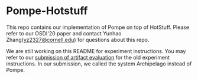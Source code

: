 # Pompe-Hotstuff

This repo contains our implementation of Pompe on top of HotStuff. Please refer to our OSDI'20 paper and contact Yunhao Zhang(yz2327@cornell.edu) for questions about this repo.

We are still working on this README for experiment instructions. You may refer to our [submission of artifact evaluation](https://github.com/yhzhang0128/archipelago-hotstuff) for the old experiment instructions. In our submission, we called the system Archipelago instead of Pompe.